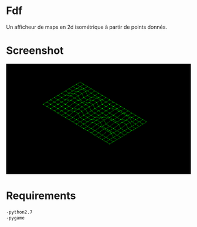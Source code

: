 # Fdf

  Un afficheur de maps en 2d isométrique à partir de points donnés.

# Screenshot 

![Alt text](/screenshot/screenshot.png?raw=true "A simple map")

# Requirements

	-python2.7
	-pygame
